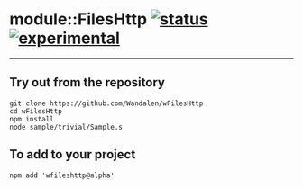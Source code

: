 
# module::FilesHttp  [![status](https://github.com/Wandalen/wFilesHttp/workflows/publish/badge.svg)](https://github.com/Wandalen/wFilesHttp/actions?query=workflow%3Apublish) [![experimental](https://img.shields.io/badge/stability-experimental-orange.svg)](https://github.com/emersion/stability-badges#experimental)

___

## Try out from the repository
```
git clone https://github.com/Wandalen/wFilesHttp
cd wFilesHttp
npm install
node sample/trivial/Sample.s
```

## To add to your project
```
npm add 'wfileshttp@alpha'
```




